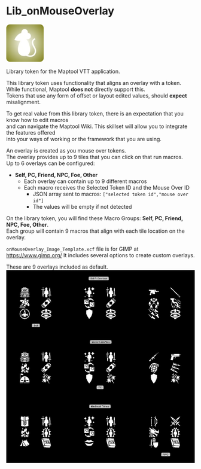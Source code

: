 # Lib_onMouseOverlay
![alt text](https://github.com/Jmr3366/Lib_onMouseOverlay/blob/main/LibonMouseOverlay.webp?raw=true)

Library token for the Maptool VTT application.

This library token uses functionality that aligns an overlay with a token.  
While functional, Maptool **does not** directly support this.   
Tokens that use any form of offset or layout edited values, should **expect** misalignment.

To get real value from this library token, there is an expectation that you know how to edit macros  
and can navigate the Maptool Wiki.  This skillset will allow you to integrate the features offered  
into your ways of working or the framework that you are using.

An overlay is created as you mouse over tokens.  
The overlay provides up to 9 tiles that you can click on that run macros.  
Up to 6 overlays can be configured:
- **Self, PC, Friend, NPC, Foe, Other**
  - Each overlay can contain up to 9 different macros
  - Each macro receives the Selected Token ID and the Mouse Over ID
    - JSON array sent to macros: `["selected token id","mouse over id"]`
    - The values will be empty if not detected


On the library token, you will find these Macro Groups: **Self, PC, Friend, NPC, Foe, Other**.  
Each group will contain 9 macros that align with each tile location on the overlay.  

`onMouseOverlay_Image_Template.xcf` file is for GIMP at https://www.gimp.org/ 
It includes several options to create custom overlays.

These are 9 overlays included as default.  
![alt text](https://github.com/Jmr3366/Lib_onMouseOverlay/blob/main/onMouseOverlay-incOverlays.jpg?raw=true)
